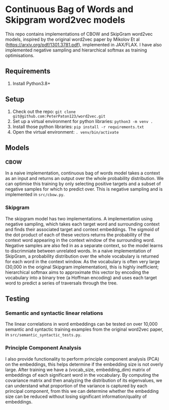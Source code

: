 # Continuous Bag of Words and Skipgram word2vec models

This repo contains implementations of CBOW and SkipGram word2vec models, inspired by the original word2vec paper by Mikolov Et al (https://arxiv.org/pdf/1301.3781.pdf), implemented in JAX/FLAX. I have also implemented negative sampling and hierarchical softmax as training optimisations.

## Requirements
1. Install Python3.8+ 

## Setup
1. Check out the repo: `git clone git@github.com:PeterPaton123/word2vec.git`
2. Set up a virtual environment for python libraries: `python3 -m venv .`
3. Install those python libraries: `pip install -r requirements.txt`
4. Open the virtual environment: `. venv/bin/activate`

## Models

### CBOW

In a naive implementation, continuous bag of words model takes a context as an input and returns an output over the whole probability distribution. We can optimise this training by only selecting positive targets and a subset of negative samples for which to predict over. This is negative sampling and is implemented in `src/cbow.py`.

### Skipgram

The skipgram model has two implementations. A implementation using negative sampling, which takes each target word and surrounding context and finds their associated target and context embeddings. The sigmoid of the dot product of each of these vectors returns the probability of the context word appearing in the context window of the surrounding word. Negative samples are also fed in as a separate context, so the model learns to discrimniate between unrelated words. In a naive implementation of SkipGram, a probability distribution over the whole vocabulary is returned for each word in the context window. As the vocabulary is often very large (30,000 in the original Skipgram implementation), this is highly inefficient; hierarchical softmax aims to approximate this vector by encoding the vocabulary into a binary tree (a Hoffman encoding) and uses each target word to predict a series of traversals through the tree.

## Testing

### Semantic and syntactic linear relations

The linear correlations in word embeddings can be tested on over 10,000 semantic and syntactic training examples from the original word2vec paper, in `src/semantic_syntactic_tests.py`.

### Principle Component Analysis

I also provide functionality to perform principle component analysis (PCA) on the embeddings, this helps determine if the embedding size is not overly large. After training we have a (vocab_size, embedding_dim)  matrix of embeddings of each significant word in the vocabulary. By computing the covariance matrix and then analyzing the distribution of its eigenvalues, we can understand what proportion of the variance is captured by each principal component, from this we can determine whether the embedding size can be reduced without losing significant information/quality of embeddings.
